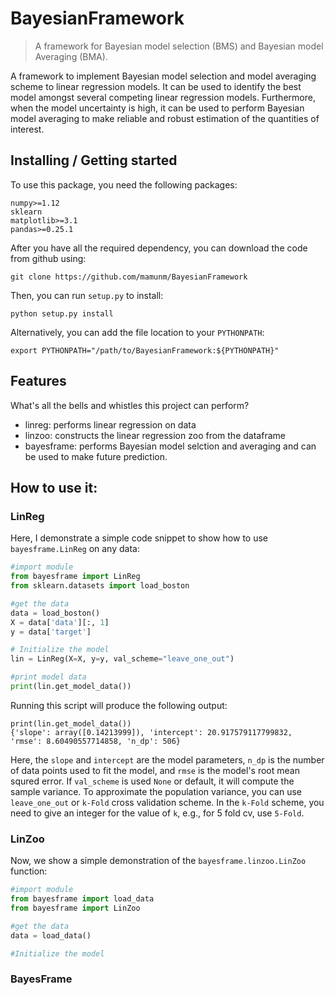 # BayesianFramework
> A framework for Bayesian model selection (BMS) and Bayesian model Averaging (BMA).  

A framework to implement Bayesian model selection and model averaging scheme to linear regression models. It can be used to identify the best model amongst several competing linear regression models. Furthermore, when the model uncertainty is high, it can be used to perform Bayesian model averaging to make reliable and robust estimation of the quantities of interest.

## Installing / Getting started

To use this package, you need the following packages:

```shell
numpy>=1.12
sklearn
matplotlib>=3.1
pandas>=0.25.1
```

After you have all the required dependency, you can download the code from github using:

```shell
git clone https://github.com/mamunm/BayesianFramework
```

Then, you can run `setup.py` to install:

```shell
python setup.py install 
```

Alternatively, you can add the file location to your `PYTHONPATH`:

```shell
export PYTHONPATH="/path/to/BayesianFramework:${PYTHONPATH}"
```


## Features

What's all the bells and whistles this project can perform?
* linreg: performs linear regression on data
* linzoo: constructs the linear regression zoo from the dataframe
* bayesframe: performs Bayesian model selction and averaging and can be used to make future prediction.

## How to use it:

### LinReg

Here, I demonstrate a simple code snippet to show how to use `bayesframe.LinReg` on any data:

```python
#import module
from bayesframe import LinReg
from sklearn.datasets import load_boston

#get the data
data = load_boston()
X = data['data'][:, 1]
y = data['target']

# Initialize the model 
lin = LinReg(X=X, y=y, val_scheme="leave_one_out")

#print model data
print(lin.get_model_data()) 
```
Running this script will produce the following output:

```shell
print(lin.get_model_data())
{'slope': array([0.14213999]), 'intercept': 20.917579117799832, 'rmse': 8.60490557714858, 'n_dp': 506}
```

Here, the `slope` and `intercept` are the model parameters, `n_dp` is the number of data points used to fit the model, and `rmse` is the model's root mean squred error. If `val_scheme` is used `None` or default, it will compute the sample variance. To approximate the population variance, you can use `leave_one_out` or `k-Fold` cross validation scheme. In the `k-Fold` scheme, you need to give an integer for the value of `k`, e.g., for 5 fold cv, use `5-Fold`. 

### LinZoo

Now, we show a simple demonstration of the `bayesframe.linzoo.LinZoo` function:

```python
#import module
from bayesframe import load_data
from bayesframe import LinZoo

#get the data
data = load_data()

#Initialize the model
```

### BayesFrame




